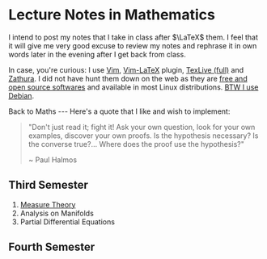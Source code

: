 # Lecture Notes in Mathematics

I intend to post my notes that I take in class after $\LaTeX$ them. I feel that it will give me very good excuse to review my notes and rephrase it in own words later in the evening after I get back from class.

In case, you're curious: I use [Vim](https://www.vim.org/), [Vim-LaTeX](http://vim-latex.sourceforge.net/) plugin, [TexLive (full)](https://tug.org/texlive/) and [Zathura](https://pwmt.org/projects/zathura/). I did not have hunt them down on the web as they are [free and open source softwares](https://en.wikipedia.org/wiki/Free_and_open-source_software) and available in most Linux distributions. [BTW I use Debian](https://knowyourmeme.com/memes/btw-i-use-arch).

Back to Maths --- Here's a quote that I like and wish to implement:

> "Don't just read it; fight it! Ask your own question, look for your own examples, discover your own proofs. Is the hypothesis necessary? Is the converse true?$\ldots$ Where does the proof use the hypothesis?"
>
> ~ Paul Halmos

## Third Semester

1. [Measure Theory](https://raw.githubusercontent.com/ashishKujur7/lectureNotes/main/Lecture%20Notes%20in%20Measure%20Theory/main.pdf)
2. Analysis on Manifolds
3. Partial Differential Equations

## Fourth Semester
